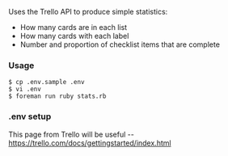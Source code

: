 Uses the Trello API to produce simple statistics:

* How many cards are in each list
* How many cards with each label
* Number and proportion of checklist items that are complete

### Usage

```
$ cp .env.sample .env
$ vi .env
$ foreman run ruby stats.rb
```
### .env setup

This page from Trello will be useful -- https://trello.com/docs/gettingstarted/index.html

